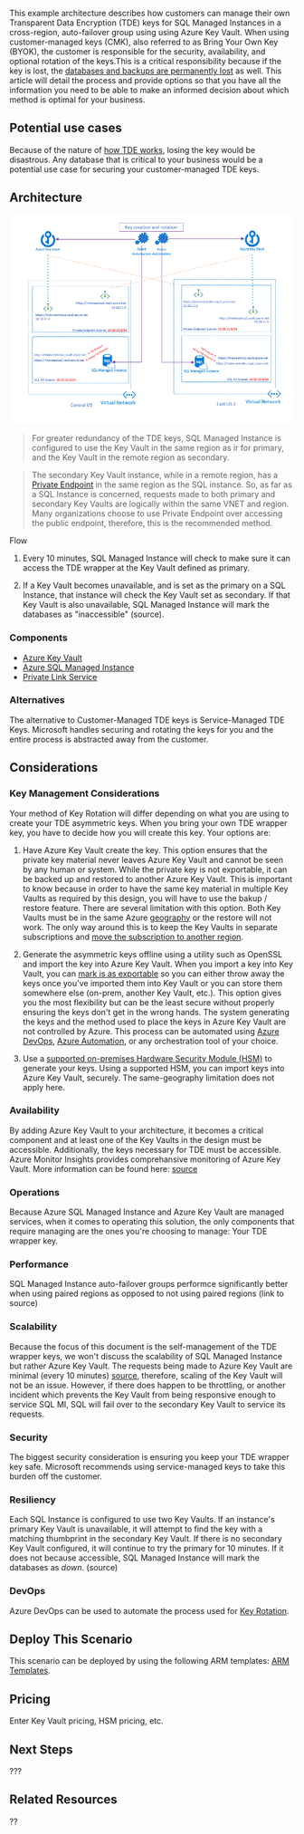 This example architecture describes how customers can manage their own Transparent Data Encryption (TDE) keys for SQL Managed Instances in a cross-region, auto-failover group using using Azure Key Vault. When using customer-managed keys (CMK), also referred to as Bring Your Own Key (BYOK), the customer is responsible for the security, availability, and optional rotation of the keys.This is a critical responsibility because if the key is lost, the [databases and backups are permanently lost](source) as well. This article will detail the process and provide options so that you have all the information you need to be able to make an informed decision about which method is optimal for your business.

## Potential use cases

Because of the nature of [how TDE works](source), losing the key would be disastrous. Any database that is critical to your business would be a potential use case for securing your customer-managed TDE keys. 


## Architecture

![](./media/mesh.png)

>For greater redundancy of the TDE keys, SQL Managed Instance is configured to use the Key Vault in the same region as ir for primary, and the Key Vault in the remote region as secondary.

>The secondary Key Vault instance, while in a remote region, has a [Private Endpoint](https://docs.microsoft.com/azure/private-link/private-endpoint-overview) in the same region as the SQL instance. So, as far as a SQL Instance is concerned, requests made to both primary and secondary Key Vaults are logically within the same VNET and region. Many organizations choose to use Private Endpoint over accessing the public endpoint, therefore, this is the recommended method.

Flow

1. Every 10 minutes, SQL Managed Instance will check to make sure it can access the TDE wrapper at the Key Vault defined as primary. 

2. If a Key Vault becomes unavailable, and is set as the primary on a SQL Instance, that instance will check the Key Vault set as secondary. If that Key Vault is also unavailable, SQL Managed Instance will mark the databases as "inaccessible" (source).

### Components

- [Azure Key Vault](https://azure.microsoft.com/services/key-vault/)
- [Azure SQL Managed Instance](https://docs.microsoft.com/azure/azure-sql/managed-instance/)
- [Private Link Service](https://docs.microsoft.com/azure/private-link/)


### Alternatives
The alternative to Customer-Managed TDE keys is Service-Managed TDE Keys. Microsoft handles securing and rotating the keys for you and the entire process is abstracted away from the customer. 

## Considerations

### Key Management Considerations
Your method of Key Rotation will differ depending on what you are using to create your TDE asymmetric keys. When you bring your own TDE wrapper key, you have to decide how you will create this key. Your options are:

1. Have Azure Key Vault create the key. This option ensures that the private key material never leaves Azure Key Vault and cannot be seen by any human or system. While the private key is not exportable, it can be backed up and restored to another Azure Key Vault. This is important to know because in order to have the same key material in multiple Key Vaults as required by this design, you will have to use the bakup / restore feature.  There are several limitation with this option. Both Key Vaults must be in the same Azure [geography](source) or the restore will not work. The only way around this is to keep the Key Vaults in separate subscriptions and [move the subscription to another region](source). 

2. Generate the asymmetric keys offline using a utility such as OpenSSL and import the key into Azure Key Vault. When you import a key into Key Vault, you can [mark is as exportable](source) so you can either throw away the keys once you've imported them into Key Vault or you can store them somewhere else (on-prem, another Key Vault, etc.). This option gives you the most flexibility but can be the least secure without properly ensuring the keys don't get in the wrong hands. The system generating the keys and the method used to place the keys in Azure Key Vault are not controlled by Azure. This process can be automated using [Azure DevOps](https://docs.microsoft.com/azure/devops/), [Azure Automation](https://docs.microsoft.com/azure/automation/), or any orchestration tool of your choice.


3. Use a [supported on-premises Hardware Security Module (HSM)](https://docs.microsoft.com/en-us/azure/key-vault/keys/hsm-protected-keys#supported-hsms) to generate your keys. Using a supported HSM, you can import keys into Azure Key Vault, securely. The same-geography limitation does not apply here.

### Availability
By adding Azure Key Vault to your architecture, it becomes a critical component and at least one of the Key Vaults in the design must be accessible. Additionally, the keys necessary for TDE must be accessible. Azure Monitor Insights provides comprehansive monitoring of Azure Key Vault. More information can be found here: [source](https://docs.microsoft.com/en-us/azure/azure-monitor/insights/key-vault-insights-overview)


### Operations
Because Azure SQL Managed Instance and Azure Key Vault are managed services, when it comes to operating this solution, the only components that require managing are the ones you're choosing to manage: Your TDE wrapper key. 


### Performance
SQL Managed Instance auto-failover groups performce significantly better when using paired regions as opposed to not using paired regions (link to source)


### Scalability
Because the focus of this document is the self-management of the TDE wrapper keys, we won't discuss the scalability of SQL Managed Instance but rather Azure Key Vault. The requests being made to Azure Key Vault are minimal (every 10 minutes) [source](source), therefore, scaling of the Key Vault will not be an issue. However, if there does happen to be throttling, or another incident which prevents the Key Vault from being responsive enough to service SQL MI, SQL will fail over to the secondary Key Vault to service its requests. 


### Security
The biggest security consideration is ensuring you keep your TDE wrapper key safe. Microsoft recommends using service-managed keys to take this burden off the customer.


### Resiliency
Each SQL Instance is configured to use two Key Vaults. If an instance's primary Key Vault is unavailable, it will attempt to find the key with a matching thumbprint in the secondary Key Vault. If there is no secondary Key Vault configured, it will continue to try the primary for 10 minutes. If it does not because accessible, SQL Managed Instance will mark the databases as *down*. (source)


### DevOps
Azure DevOps can be used to automate the process used for [Key Rotation](source).


## Deploy This Scenario
This scenario can be deployed by using the following ARM templates:
[ARM Templates](source).


## Pricing
Enter Key Vault pricing, HSM pricing, etc.


## Next Steps
???

## Related Resources
??